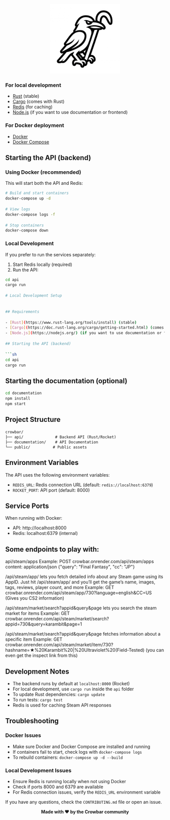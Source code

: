 <p align="center">
  <img src="./public/crowbar.png" width="220px">

### For local development
- [Rust](https://www.rust-lang.org/tools/install) (stable)
- [Cargo](https://doc.rust-lang.org/cargo/getting-started/html) (comes with Rust)
- [Redis](https://redis.io/download) (for caching)
- [Node.js](https://nodejs.org/) (if you want to use documentation or frontend)

### For Docker deployment
- [Docker](https://docs.docker.com/get-docker/)
- [Docker Compose](https://docs.docker.com/compose/install/)

## Starting the API (backend)

### Using Docker (recommended)

This will start both the API and Redis:

```sh
# Build and start containers
docker-compose up -d

# View logs
docker-compose logs -f

# Stop containers
docker-compose down
```

### Local Development

If you prefer to run the services separately:

1. Start Redis locally (required)
2. Run the API:
```sh
cd api
cargo run

# Local Development Setup


## Requirements

- [Rust](https://www.rust-lang.org/tools/install) (stable)
- [Cargo](https://doc.rust-lang.org/cargo/getting-started.html) (comes with Rust)
- [Node.js](https://nodejs.org/) (if you want to use documentation or frontend)

## Starting the API (backend)

```sh
cd api
cargo run
```

## Starting the documentation (optional)

```sh
cd documentation
npm install
npm start
```

## Project Structure

```
crowbar/
├── api/              # Backend API (Rust/Rocket)
├── documentation/    # API Documentation
└── public/          # Public assets
```

## Environment Variables

The API uses the following environment variables:

- `REDIS_URL`: Redis connection URL (default: `redis://localhost:6379`)
- `ROCKET_PORT`: API port (default: 8000)

## Service Ports

When running with Docker:
- API: http://localhost:8000
- Redis: localhost:6379 (internal)

## Some endpoints to play with:
api/steam/apps
Example: POST crowbar.onrender.com/api/steam/apps
content: application/json
{"query": "Final Fantasy", "cc": "JP"}

/api/steam/app/<appid>
lets you fetch detailed info about any Steam game using its AppID. Just hit /api/steam/app/<appid> and you’ll get the game’s name, images, tags, reviews, player count, and more 
Example: GET crowbar.onrender.com/api/steam/app/730?language=english&CC=US
(Gives you CS2 information)

/api/steam/market/search?appid&query&page
lets you search the steam market for items
Example: GET crowbar.onrender.com/api/steam/market/search?appid=730&query=karambit&page=1

/api/steam/market/search?appid&query&page
fetches information about a specific item
Example: GET crowbar.onrender.com/api/steam/market/item/730?hashname=★%20Karambit%20|%20Ultraviolet%20(Field-Tested)
(you can even get the inspect link from this)


## Development Notes

- The backend runs by default at `localhost:8000` (Rocket)
- For local development, use `cargo run` inside the `api` folder
- To update Rust dependencies: `cargo update`
- To run tests: `cargo test`
- Redis is used for caching Steam API responses

## Troubleshooting

### Docker Issues
- Make sure Docker and Docker Compose are installed and running
- If containers fail to start, check logs with `docker-compose logs`
- To rebuild containers: `docker-compose up -d --build`

### Local Development Issues
- Ensure Redis is running locally when not using Docker
- Check if ports 8000 and 6379 are available
- For Redis connection issues, verify the `REDIS_URL` environment variable

If you have any questions, check the `CONTRIBUTING.md` file or open an issue.

<p align="center">
  <b>Made with ❤️ by the Crowbar community</b>
</p>
